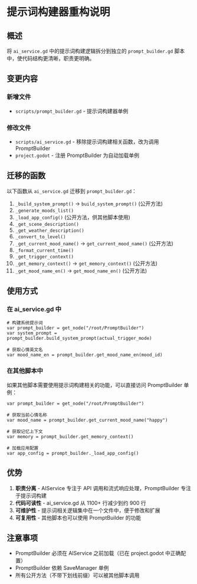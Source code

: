 # 提示词构建器重构说明

## 概述

将 `ai_service.gd` 中的提示词构建逻辑拆分到独立的 `prompt_builder.gd` 脚本中，使代码结构更清晰，职责更明确。

## 变更内容

### 新增文件

- `scripts/prompt_builder.gd` - 提示词构建器单例

### 修改文件

- `scripts/ai_service.gd` - 移除提示词构建相关函数，改为调用 PromptBuilder
- `project.godot` - 注册 PromptBuilder 为自动加载单例

## 迁移的函数

以下函数从 `ai_service.gd` 迁移到 `prompt_builder.gd`：

1. `_build_system_prompt()` → `build_system_prompt()` (公开方法)
2. `_generate_moods_list()`
3. `_load_app_config()` (公开方法，供其他脚本使用)
4. `_get_scene_description()`
5. `_get_weather_description()`
6. `_convert_to_level()`
7. `_get_current_mood_name()` → `get_current_mood_name()` (公开方法)
8. `_format_current_time()`
9. `_get_trigger_context()`
10. `_get_memory_context()` → `get_memory_context()` (公开方法)
11. `_get_mood_name_en()` → `get_mood_name_en()` (公开方法)

## 使用方式

### 在 ai_service.gd 中

```gdscript
# 构建系统提示词
var prompt_builder = get_node("/root/PromptBuilder")
var system_prompt = prompt_builder.build_system_prompt(actual_trigger_mode)

# 获取心情英文名
var mood_name_en = prompt_builder.get_mood_name_en(mood_id)
```

### 在其他脚本中

如果其他脚本需要使用提示词构建相关的功能，可以直接访问 PromptBuilder 单例：

```gdscript
var prompt_builder = get_node("/root/PromptBuilder")

# 获取当前心情名称
var mood_name = prompt_builder.get_current_mood_name("happy")

# 获取记忆上下文
var memory = prompt_builder.get_memory_context()

# 加载应用配置
var app_config = prompt_builder._load_app_config()
```

## 优势

1. **职责分离** - AIService 专注于 API 调用和流式响应处理，PromptBuilder 专注于提示词构建
2. **代码可读性** - ai_service.gd 从 1100+ 行减少到约 900 行
3. **可维护性** - 提示词相关逻辑集中在一个文件中，便于修改和扩展
4. **可复用性** - 其他脚本也可以使用 PromptBuilder 的功能

## 注意事项

- PromptBuilder 必须在 AIService 之前加载（已在 project.godot 中正确配置）
- PromptBuilder 依赖 SaveManager 单例
- 所有公开方法（不带下划线前缀）可以被其他脚本调用
